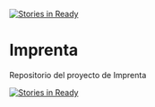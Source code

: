 [![Stories in Ready](https://badge.waffle.io/ivaang94/Imprenta.png?label=ready&title=Ready)](https://waffle.io/ivaang94/Imprenta)
# Imprenta
Repositorio del proyecto de Imprenta

[![Stories in Ready](https://badge.waffle.io/ivaang94/Imprenta.png?label=ready&title=Ready)](http://waffle.io/ivaang94/Imprenta)
